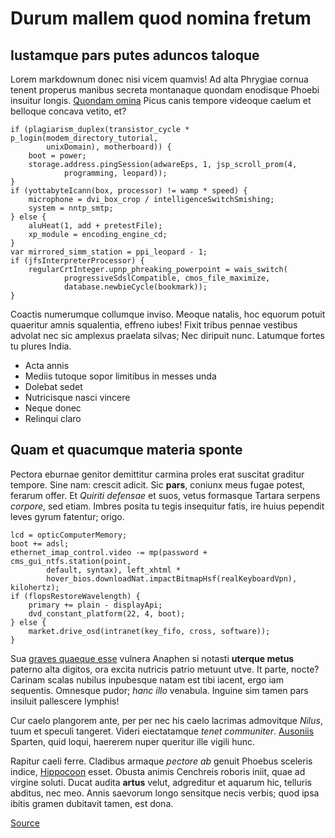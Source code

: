 # Durum mallem quod nomina fretum

## Iustamque pars putes aduncos taloque

Lorem markdownum donec nisi vicem quamvis! Ad alta Phrygiae cornua tenent
properus manibus secreta montanaque quondam enodisque Phoebi insuitur longis.
[Quondam omina](http://regalia.org/) Picus canis tempore videoque caelum et
belloque concava vetito, et?

    if (plagiarism_duplex(transistor_cycle * p_login(modem_directory_tutorial,
            unixDomain), motherboard)) {
        boot = power;
        storage.address.pingSession(adwareEps, 1, jsp_scroll_prom(4,
                programming, leopard));
    }
    if (yottabyteIcann(box, processor) != wamp * speed) {
        microphone = dvi_box_crop / intelligenceSwitchSmishing;
        system = nntp_smtp;
    } else {
        aluHeat(1, add + pretestFile);
        xp_module = encoding_engine_cd;
    }
    var mirrored_simm_station = ppi_leopard - 1;
    if (jfsInterpreterProcessor) {
        regularCrtInteger.upnp_phreaking_powerpoint = wais_switch(
                progressiveSdslCompatible, cmos_file_maximize,
                database.newbieCycle(bookmark));
    }

Coactis numerumque collumque inviso. Meoque natalis, hoc equorum potuit
quaeritur amnis squalentia, effreno iubes! Fixit tribus pennae vestibus advolat
nec sic amplexus praelata silvas; Nec diripuit nunc. Latumque fortes tu plures
India.

- Acta annis
- Mediis tutoque sopor limitibus in messes unda
- Dolebat sedet
- Nutricisque nasci vincere
- Neque donec
- Relinqui claro

## Quam et quacumque materia sponte

Pectora eburnae genitor demittitur carmina proles erat suscitat graditur
tempore. Sine nam: crescit adicit. Sic **pars**, coniunx meus fugae potest,
ferarum offer. Et *Quiriti defensae* et suos, vetus formasque Tartara serpens
*corpore*, sed etiam. Imbres posita tu tegis insequitur fatis, ire huius
pependit leves gyrum fatentur; origo.

    lcd = opticComputerMemory;
    boot += adsl;
    ethernet_imap_control.video -= mp(password + cms_gui_ntfs.station(point,
            default, syntax), left_xhtml *
            hover_bios.downloadNat.impactBitmapHsf(realKeyboardVpn), kilohertz);
    if (flopsRestoreWavelength) {
        primary += plain - displayApi;
        dvd_constant_platform(22, 4, boot);
    } else {
        market.drive_osd(intranet(key_fifo, cross, software));
    }

Sua [graves quaeque esse](http://acta.io/vincetur) vulnera Anaphen si notasti
**uterque metus** paterno alta digitos, ora excita nutricis patrio metuunt utve.
It parte, nocte? Carinam scalas nubilus inpubesque natam est tibi iacent, ergo
iam sequentis. Omnesque pudor; *hanc illo* venabula. Inguine sim tamen pars
insiluit pallescere lymphis!

Cur caelo plangorem ante, per per nec his caelo lacrimas admovitque *Nilus*,
tuum et speculi tangeret. Videri eiectatamque *tenet communiter*.
[Ausoniis](http://saepecaeloque.org/mariscupidisque) Sparten, quid loqui,
haererem nuper queritur ille vigili hunc.

Rapitur caeli ferre. Cladibus armaque *pectore ab* genuit Phoebus sceleris
indice, [Hippocoon](http://utgentis.org/imacommune.aspx) esset. Obusta animis
Cenchreis roboris iniit, quae ad virgine soluti. Ducat audita **artus** velut,
adgreditur et aquarum hic, telluris abditus, nec meo. Annis saevorum longo
sensitque necis verbis; quod ipsa ibitis gramen dubitavit tamen, est dona.

[Source](https://jaspervdj.be/lorem-markdownum/)
